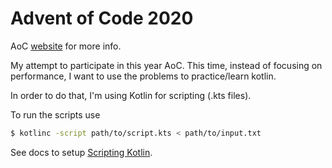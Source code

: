 # Advent of Code 2020

AoC [website](https://adventofcode.com/) for more info.

My attempt to participate in this year AoC. This time, instead of focusing on performance, I want to use the problems to practice/learn kotlin.

In order to do that, I'm using Kotlin for scripting (.kts files).

To run the scripts use

```bash
$ kotlinc -script path/to/script.kts < path/to/input.txt
```

See docs to setup [Scripting Kotlin](https://kotlinlang.org/docs/tutorials/command-line.html). 
